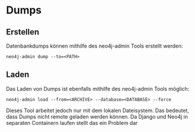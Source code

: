 # Dumps

## Erstellen

Datenbankdumps können mithilfe des neo4j-admin Tools erstellt werden:

```
neo4j-admin dump --to=<PATH>
```

## Laden

Das Laden von Dumps ist ebenfalls mithilfe des neo4j-admin Tools möglich:

```
neo4j-admin load --from=<ARCHIVE> --database=<DATABASE> --force
```

Dieses Tool arbeitet jedoch nur mit dem lokalen Dateisystem. Das bedeutet, dass Dumps nicht remote geladen werden können. Da Django und Neo4j in separaten Containern laufen stellt das ein Problem dar

